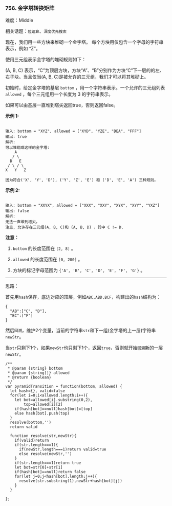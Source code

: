 ### 756. 金字塔转换矩阵

难度：Middle

相关话题：`位运算`、`深度优先搜索`

现在，我们用一些方块来堆砌一个金字塔。 每个方块用仅包含一个字母的字符串表示，例如 &ldquo;Z&rdquo;。



使用三元组表示金字塔的堆砌规则如下：



(A, B, C) 表示，&ldquo;C&rdquo;为顶层方块，方块&ldquo;A&rdquo;、&ldquo;B&rdquo;分别作为方块&ldquo;C&rdquo;下一层的的左、右子块。当且仅当(A, B, C)是被允许的三元组，我们才可以将其堆砌上。



初始时，给定金字塔的基层 `bottom` ，用一个字符串表示。一个允许的三元组列表 `allowed` ，每个三元组用一个长度为 3 的字符串表示。



如果可以由基层一直堆到塔尖返回true，否则返回false。



**示例 1:** 



```

输入: bottom = "XYZ", allowed = ["XYD", "YZE", "DEA", "FFF"]
输出: true
解析:
可以堆砌成这样的金字塔:
    A
   / \
  D   E
 / \ / \
X   Y   Z

因为符合('X', 'Y', 'D'), ('Y', 'Z', 'E') 和 ('D', 'E', 'A') 三种规则。
```


**示例 2:** 



```

输入: bottom = "XXYX", allowed = ["XXX", "XXY", "XYX", "XYY", "YXZ"]
输出: false
解析:
无法一直堆到塔尖。
注意, 允许存在三元组(A, B, C)和 (A, B, D) ，其中 C != D.
```


**注意：** 




1.  `bottom`  的长度范围在 `[2, 8]` 。

2.  `allowed`  的长度范围在 `[0, 200]` 。

3. 方块的标记字母范围为 `{'A', 'B', 'C', 'D', 'E', 'F', 'G'}` 。






-----

思路：

首先用`hash`保存，底边对应的顶层，例如`ABC,ABD,BCF`，构建出的`hash`结构为：

```
{
  "AB":["C", "D"],
  "BC":["F"]
}
```

然后`回溯`，维护2个变量，当前的字符串`str`和下一组(金字塔的上一层)字符串`newStr`。

当`str`只剩下1个，如果`newStr`也只剩下1个，返回`true`，否则就开始`回溯`新的一层`newStr`。



```
/**
 * @param {string} bottom
 * @param {string[]} allowed
 * @return {boolean}
 */
var pyramidTransition = function(bottom, allowed) {
  let hash={}, valid=false
  for(let i=0;i<allowed.length;i++){
    let bot=allowed[i].substring(0,2),
        top=allowed[i][2]
    if(hash[bot]==null)hash[bot]=[top]
    else hash[bot].push(top)
  }
  resolve(bottom,'')
  return valid
  
  function resolve(str,newStr){
    if(valid)return
    if(str.length===1){
      if(newStr.length===1)return valid=true
      else resolve(newStr,'')
    }
    if(str.length===1)return true
    let bot=str[0]+str[1]
    if(hash[bot]==null)return false
    for(let j=0;j<hash[bot].length;j++){
      resolve(str.substring(1),newStr+hash[bot][j])
    }
  }

};
```

